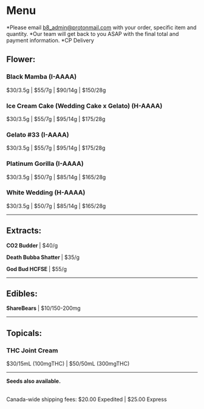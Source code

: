 # Menu

*Please email  b8_admin@protonmail.com with your order, specific item and quantity.
*Our team will get back to you ASAP with the final total and payment information.
*CP Delivery

## Flower:
### Black Mamba (I-AAAA)
$30/3.5g | $55/7g | $90/14g | $150/28g
### Ice Cream Cake (Wedding Cake x Gelato) (H-AAAA)
$30/3.5g | $55/7g | $95/14g | $175/28g
### Gelato #33 (I-AAAA)
$30/3.5g | $55/7g | $95/14g | $175/28g
### Platinum Gorilla (I-AAAA)
$30/3.5g | $50/7g | $85/14g | $165/28g
### White Wedding (H-AAAA)
$30/3.5g | $50/7g | $85/14g | $165/28g

--------------------------------------------------------------------- 

## Extracts:
<b> CO2 Budder </b> | $40/g 
<p><b> Death Bubba Shatter </b> | $35/g </p>
<p><b> God Bud HCFSE </b> | $55/g </p>

--------------------------------------------------------------------- 

## Edibles:
<b> ShareBears </b> | $10/150-200mg 
  
--------------------------------------------------------------------- 

## Topicals:
### THC Joint Cream
$30/15mL (100mgTHC) | $50/50mL (300mgTHC)

--------------------------------------------------------------------- 

<b>Seeds also available.</b>

<br>
Canada-wide shipping fees:
$20.00 Expedited | $25.00 Express
